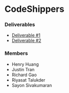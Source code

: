 # CodeShippers

### Deliverables

- [Deliverable #1](deliverables/CSCC01_Team03_Deliverable01.pdf)
- [Deliverable #2](deliverables/CSCC01_Team03_Deliverable02.pdf)

### Members

- Henry Huang
- Justin Tran
- Richard Gao
- Riyasat Talukder
- Sayon Sivakumaran
